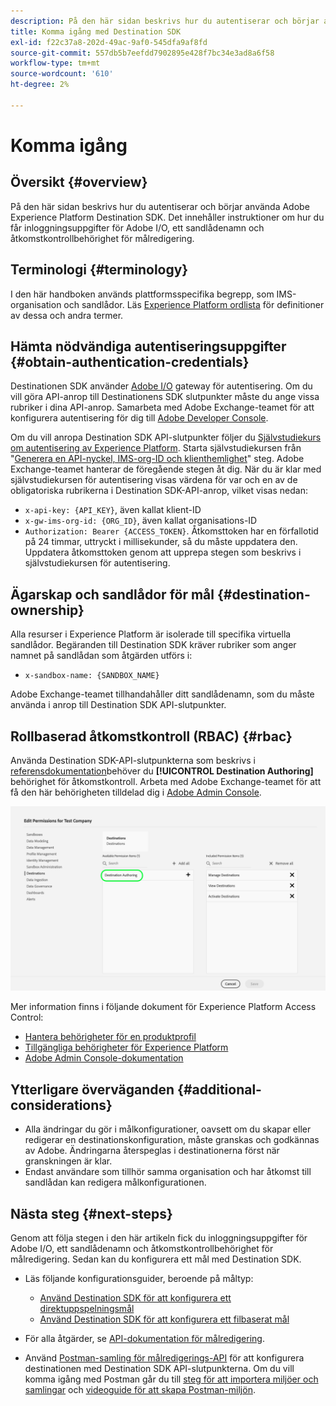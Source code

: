 ```yaml
---
description: På den här sidan beskrivs hur du autentiserar och börjar använda Adobe Experience Platform Destination SDK. Det innehåller instruktioner om hur du får inloggningsuppgifter för Adobe I/O, ett sandlådenamn och åtkomstkontrollbehörighet för målredigering.
title: Komma igång med Destination SDK
exl-id: f22c37a8-202d-49ac-9af0-545dfa9af8fd
source-git-commit: 557db5b7eefdd7902895e428f7bc34e3ad8a6f58
workflow-type: tm+mt
source-wordcount: '610'
ht-degree: 2%

---
```


# Komma igång

## Översikt {#overview}

På den här sidan beskrivs hur du autentiserar och börjar använda Adobe Experience Platform Destination SDK. Det innehåller instruktioner om hur du får inloggningsuppgifter för Adobe I/O, ett sandlådenamn och åtkomstkontrollbehörighet för målredigering.

## Terminologi {#terminology}

I den här handboken används plattformsspecifika begrepp, som IMS-organisation och sandlådor. Läs [Experience Platform ordlista](https://experienceleague.adobe.com/docs/experience-platform/landing/glossary.html) för definitioner av dessa och andra termer.

## Hämta nödvändiga autentiseringsuppgifter {#obtain-authentication-credentials}

Destinationen SDK använder [Adobe I/O](https://www.adobe.io/) gateway för autentisering. Om du vill göra API-anrop till Destinationens SDK slutpunkter måste du ange vissa rubriker i dina API-anrop. Samarbeta med Adobe Exchange-teamet för att konfigurera autentisering för dig till [Adobe Developer Console](https://developer.adobe.com/console).

Om du vill anropa Destination SDK API-slutpunkter följer du [Självstudiekurs om autentisering av Experience Platform](https://experienceleague.adobe.com/docs/experience-platform/landing/platform-apis/api-authentication.html). Starta självstudiekursen från &quot;[Generera en API-nyckel, IMS-org-ID och klienthemlighet](https://experienceleague.adobe.com/docs/experience-platform/landing/platform-apis/api-authentication.html#api-ims-secret)&quot; steg. Adobe Exchange-teamet hanterar de föregående stegen åt dig. När du är klar med självstudiekursen för autentisering visas värdena för var och en av de obligatoriska rubrikerna i Destination SDK-API-anrop, vilket visas nedan:

* `x-api-key: {API_KEY}`, även kallat klient-ID
* `x-gw-ims-org-id: {ORG_ID}`, även kallat organisations-ID
* `Authorization: Bearer {ACCESS_TOKEN}`. Åtkomsttoken har en förfallotid på 24 timmar, uttryckt i millisekunder, så du måste uppdatera den. Uppdatera åtkomsttoken genom att upprepa stegen som beskrivs i självstudiekursen för autentisering.

<!--

### Obtain `Authorization: Bearer {ACCESS_TOKEN}`

To obtain the `{ACCESS_TOKEN}`, you must generate a JWT token and exchange it for the access token. Follow the steps below:

1. Follow the instructions in the [Generate JWT section](https://www.adobe.io/apis/experienceplatform/console/docs.html#!AdobeDocs/adobeio-console/master/credentials.md) in the credentials guide.
2. Follow the instructions in [Step 3: try it](https://www.adobe.io/authentication/auth-methods.html#!AdobeDocs/adobeio-auth/master/AuthenticationOverview/ServiceAccountIntegration.md) in the Service account connection guide.

You now have the required authentication headers `x-api-key: {API_KEY}`, `x-gw-ims-org-id: {ORG_ID}`, and `Authorization: Bearer {ACCESS_TOKEN}`.

>[!NOTE]
>
>The access token has an expiration time of 24 hours, expressed in milliseconds, so you will have to refresh it. To refresh the access token, repeat the steps outlined in this section.

-->

## Ägarskap och sandlådor för mål {#destination-ownership}

Alla resurser i Experience Platform är isolerade till specifika virtuella sandlådor. Begäranden till Destination SDK kräver rubriker som anger namnet på sandlådan som åtgärden utförs i:

* `x-sandbox-name: {SANDBOX_NAME}`

Adobe Exchange-teamet tillhandahåller ditt sandlådenamn, som du måste använda i anrop till Destination SDK API-slutpunkter.

## Rollbaserad åtkomstkontroll (RBAC) {#rbac}

Använda Destination SDK-API-slutpunkterna som beskrivs i [referensdokumentation](./configuration-options.md)behöver du **[!UICONTROL Destination Authoring]** behörighet för åtkomstkontroll. Arbeta med Adobe Exchange-teamet för att få den här behörigheten tilldelad dig i [Adobe Admin Console](https://adminconsole.adobe.com/).

![Behörighet för målredigering](./assets/destination-authoring-permission.png)

Mer information finns i följande dokument för Experience Platform Access Control:

* [Hantera behörigheter för en produktprofil](/help/access-control/ui/permissions.md)
* [Tillgängliga behörigheter för Experience Platform](/help/access-control/home.md#permissions)
* [Adobe Admin Console-dokumentation](https://helpx.adobe.com/se/enterprise/using/admin-console.html)

## Ytterligare överväganden {#additional-considerations}

* Alla ändringar du gör i målkonfigurationer, oavsett om du skapar eller redigerar en destinationskonfiguration, måste granskas och godkännas av Adobe. Ändringarna återspeglas i destinationerna först när granskningen är klar.
* Endast användare som tillhör samma organisation och har åtkomst till sandlådan kan redigera målkonfigurationen.

## Nästa steg {#next-steps}

Genom att följa stegen i den här artikeln fick du inloggningsuppgifter för Adobe I/O, ett sandlådenamn och åtkomstkontrollbehörighet för målredigering. Sedan kan du konfigurera ett mål med Destination SDK.

* Läs följande konfigurationsguider, beroende på måltyp:

   * [Använd Destination SDK för att konfigurera ett direktuppspelningsmål](./configure-destination-instructions.md)
   * [Använd Destination SDK för att konfigurera ett filbaserat mål](./configure-file-based-destination-instructions.md)

* För alla åtgärder, se [API-dokumentation för målredigering](https://www.adobe.io/experience-platform-apis/references/destination-authoring/).
* Använd [Postman-samling för målredigerings-API](https://github.com/adobe/experience-platform-postman-samples/blob/master/apis/experience-platform/Destination%20Authoring%20API.postman_collection.json) för att konfigurera destinationen med Destination SDK API-slutpunkterna. Om du vill komma igång med Postman går du till [steg för att importera miljöer och samlingar](https://learning.postman.com/docs/getting-started/importing-and-exporting-data/) och [videoguide för att skapa Postman-miljön](https://video.tv.adobe.com/v/28832).
